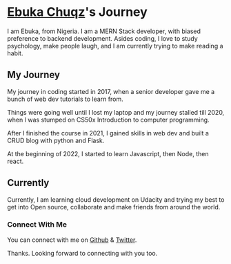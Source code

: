 # [Ebuka Chuqz](https://github.com/Ebukachuqz)'s Journey

I am Ebuka, from Nigeria. I am a MERN Stack developer, with biased preference to backend development. 
Asides coding, I love to study psychology, make people laugh, and I am currently trying to make reading a habit.

## My Journey
My journey in coding started in 2017, when a senior developer gave me a bunch of web dev tutorials to learn from.

Things were going well until I lost my laptop and my journey stalled till 2020, when I was stumped on CS50x Introduction to computer programming.

After I finished the course in 2021, I gained skills in web dev and built a CRUD blog with python and Flask.

At the beginning of 2022, I started to learn Javascript, then Node, then react.

## Currently

Currently, I am learning cloud development on Udacity and trying my best to get into Open source, collaborate and make friends from around the world.

### Connect With Me

You can connect with me on
[Github](https://github.com/Ebukachuqz/) & [Twitter](https://twitter.com/EbukaChuqz).


Thanks. Looking forward to connecting with you too.
